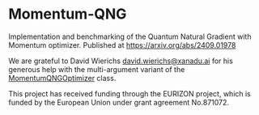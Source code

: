 # Momentum-QNG
Implementation and benchmarking of the Quantum Natural Gradient with Momentum optimizer. Published at https://arxiv.org/abs/2409.01978

We are grateful to David Wierichs david.wierichs@xanadu.ai for his generous help with the multi-argument variant of the [MomentumQNGOptimizer](https://github.com/borbysh/Momentum-QNG/blob/main/momentum_qng.py) class.

This project has received funding through the EURIZON project, which is funded by the European Union
under grant agreement No.871072.
